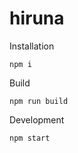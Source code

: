 # hiruna

Installation

```
npm i
```

Build

```
npm run build
```

Development

```
npm start
```
